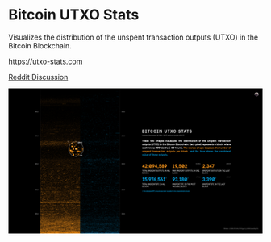 # Bitcoin UTXO Stats

Visualizes the distribution of the unspent transaction outputs (UTXO) in the Bitcoin Blockchain.

<https://utxo-stats.com>

[Reddit Discussion](https://www.reddit.com/r/Bitcoin/comments/5c7it9/visualization_of_the_unspent_transaction_outputs/)

<img src="public/img/screenshots/utxo-stats-com-2.png">
